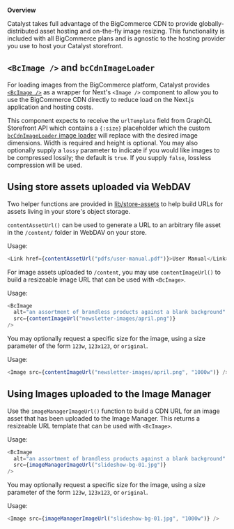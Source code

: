 **Overview**

Catalyst takes full advantage of the BigCommerce CDN to provide globally-distributed asset hosting and on-the-fly image resizing. This functionality is included with all BigCommerce plans and is agnostic to the hosting provider you use to host your Catalyst storefront.

## `<BcImage />` and `bcCdnImageLoader`

For loading images from the BigCommerce platform, Catalyst provides [`<BcImage />`](https://github.com/bigcommerce/catalyst/blob/main/core/components/bc-image/index.tsx) as a wrapper for Next's `<Image />` component to allow you to use the BigCommerce CDN directly to reduce load on the Next.js application and hosting costs.

This component expects to receive the `urlTemplate` field from GraphQL Storefront API which contains a `{:size}` placeholder which the custom [`bcCdnImageLoader` image loader](https://github.com/bigcommerce/catalyst/blob/main/core/lib/cdn-image-loader.ts) will replace with the desired image dimensions. Width is required and height is optional. You may also optionally supply a `lossy` parameter to indicate if you would like images to be compressed lossily; the default is `true`. If you supply `false`, lossless compression will be used.

## Using store assets uploaded via WebDAV

Two helper functions are provided in [lib/store-assets](https://github.com/bigcommerce/catalyst/blob/main/core/lib/store-assets.ts) to help build URLs for assets living in your store's object storage.

`contentAssetUrl()` can be used to generate a URL to an arbitrary file asset in the `/content/` folder in WebDAV on your store.

Usage:

```javascript
<Link href={contentAssetUrl("pdfs/user-manual.pdf")}>User Manual</Link>
```

For image assets uploaded to `/content`, you may use `contentImageUrl()` to build a resizeable image URL that can be used with `<BcImage>`.

Usage:

```javascript
<BcImage
  alt="an assortment of brandless products against a blank background"
  src={contentImageUrl("newsletter-images/april.png")}
/>
```

You may optionally request a specific size for the image, using a size parameter of the form `123w`, `123x123`, or `original`.

Usage:

```javascript
<Image src={contentImageUrl("newsletter-images/april.png", "1000w")} />
```

## Using Images uploaded to the Image Manager

Use the `imageManagerImageUrl()` function to build a CDN URL for an image asset that has been uploaded to the Image Manager. This returns a resizeable URL template that can be used with `<BcImage>`.

Usage:

```javascript
<BcImage
  alt="an assortment of brandless products against a blank background"
  src={imageManagerImageUrl("slideshow-bg-01.jpg")}
/>
```

You may optionally request a specific size for the image, using a size parameter of the form `123w`, `123x123`, or `original`.

Usage:

```javascript
<Image src={imageManagerImageUrl("slideshow-bg-01.jpg", "1000w")} />
```
